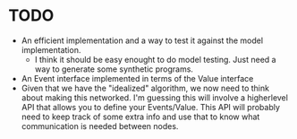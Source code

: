 # TODO

* An efficient implementation and a way to test it against the model
  implementation.
  * I think it should be easy enought to do model testing. Just need a way to
    generate some synthetic programs.
* An Event interface implemented in terms of the Value interface
* Given that we have the "idealized" algorithm, we now need to think about
  making this networked. I'm guessing this will involve a higherlevel API that
  allows you to define your Events/Value. This API will probably need to keep
  track of some extra info and use that to know what communication is needed
  between nodes.
